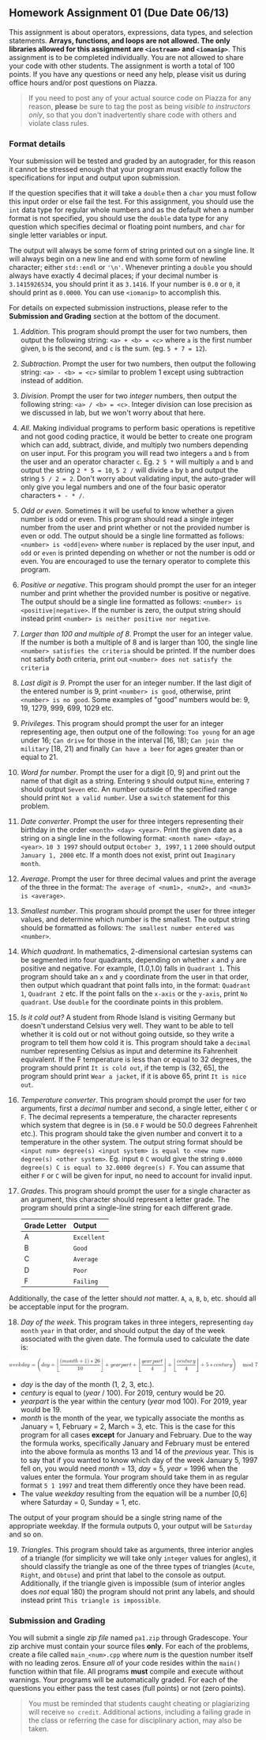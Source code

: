## Homework Assignment 01 (Due Date 06/13)

This assignment is about operators, expressions, data types, and selection statements. **Arrays, functions, and loops are not allowed. The only libraries allowed for this assignment are `<iostream>` and `<iomanip>`**.  This assignment is to be completed individually. You are not allowed to share your code with other students. The assignment is worth a total of 100 points. If you have any questions or need any help, please visit us during office hours and/or post questions on Piazza.

> If you need to post any of your actual source code on Piazza for any reason, **please** be sure to tag the post as being _visible to instructors only_, so that you don't inadvertently share code with others and violate class rules.

### Format details
Your submission will be tested and graded by an autograder, for this reason it cannot be stressed enough that your program must exactly follow the specifications for input and output upon submission.

If the question specifies that it will take a `double` then a `char` you must follow this input order or else fail the test.  For this assignment, you should use the `int` data type for regular whole numbers and as the default when a number format is not specified, you should use the `double` data type for any question which specifies decimal or floating point numbers, and `char` for single letter variables or input.

The output will always be some form of string printed out on a single line. It will always begin on a new line and end with some form of newline character; either `std::endl` or `'\n'`.  Whenever printing a `double` you should always have exactly 4 decimal places; if your decimal number is `3.1415926534`, you should print it as `3.1416`. If your number is `0.0` or `0`, it should print as `0.0000`. You can use `<iomanip>` to accomplish this.

For details on expected submission instructions, please refer to the **Submission and Grading** section at the bottom of the document.

1.  *Addition*. This program should prompt the user for two numbers, then output the following string: `<a> + <b> = <c>` where `a` is the first number given, `b` is the second, and `c` is the sum. (eg. `5 + 7 = 12`).

2.  *Subtraction*. Prompt the user for two numbers, then output the following string: `<a> - <b> = <c>` similar to problem 1 except using subtraction instead of addition.

3.  *Division*. Prompt the user for two _integer_ numbers, then output the following string: `<a> / <b> = <c>`. Integer division can lose precision as we discussed in lab, but we won't worry about that here.

4.  *All*. Making individual programs to perform basic operations is repetitive and not good coding practice, it would be better to create one program which can add, subtract, divide, and multiply two numbers depending on user input. For this program you will read two integers `a` and `b` from the user and an operator character `c`. Eg. `2 5 *` will multiply `a` and `b` and output the string `2 * 5 = 10`, `5 2 /` will divide `a` by `b` and output the string `5 / 2 = 2`. Don't worry about validating input, the auto-grader will only give you legal numbers and one of the four basic operator characters `+ - * /`.

5.  *Odd or even*. Sometimes it will be useful to know whether a given number is odd or even. This program should read a single integer number from the user and print whether or not the provided number is even or odd. The output should be a single line formatted as follows: `<number> is <odd|even>` where `number` is replaced by the user input, and `odd` or `even` is printed depending on whether or not the number is odd or even.  You are encouraged to use the ternary operator to complete this program.

6.  *Positive or negative*. This program should prompt the user for an integer number and print whether the provided number is positive or negative. The output should be a single line formatted as follows: `<number> is <positive|negative>`.  If the number is zero, the output string should instead print `<number> is neither positive nor negative`.

7.  *Larger than 100 and multiple of 8*. Prompt the user for an integer value. If the number is both a multiple of 8 and is larger than 100, the single line `<number> satisfies the criteria` should be printed. If the number does not satisfy _both_ criteria, print out `<number> does not satisfy the criteria`

8.  *Last digit is 9*. Prompt the user for an integer number. If the last digit of the entered number is 9, print `<number> is good`, otherwise, print `<number> is no good`. Some examples of "good" numbers would be: 9, 19, 1279, 999, 699, 1029 etc.

9. *Privileges*. This program should prompt the user for an integer representing age, then output one of the following: `Too young` for an age under 16; `Can drive` for those in the interval [16, 18); `Can join the military` [18, 21) and finally `Can have a beer` for ages greater than or equal to 21.

10. *Word for number*. Prompt the user for a digit [0, 9] and print out the name of that digit as a string. Entering `9` should output `Nine`, entering `7` should output `Seven` etc. An number outside of the specified range should print `Not a valid number`. Use a `switch` statement for this problem.

11. *Date converter*. Prompt the user for three integers representing their birthday in the order `<month> <day> <year>`. Print the given date as a string on a single line in the following format: `<month name> <day>, <year>`. `10 3 1997` should output `October 3, 1997`, `1` `1` `2000` should output `January 1, 2000` etc. If a month does not exist, print out `Imaginary month`.

12. *Average*. Prompt the user for three decimal values and print the average of the three in the format: `The average of <num1>, <num2>, and <num3> is <average>`.

13. *Smallest number*. This program should prompt the user for three integer values, and determine which number is the smallest. The output string should be formatted as follows: `The smallest number entered was <number>`.

14. *Which quadrant*. In mathematics, 2-dimensional cartesian systems can be segmented into four quadrants, depending on whether `x` and `y` are positive and negative. For example, (1.0,1.0) falls in `Quadrant 1`. This program should take an `x` and `y` coordinate from the user in that order, then output which quadrant that point falls into, in the format: `Quadrant 1`, `Quadrant 2` etc. If the point falls on the `x-axis` or the `y-axis`, print `No quadrant`. Use `double` for the coordinate points in this problem.

15. *Is it cold out?* A student from Rhode Island is visiting Germany but doesn't understand Celsius very well. They want to be able to tell whether it is cold out or not without going outside, so they write a program to tell them how cold it is. This program should take a `decimal` number representing Celsius as input and determine its Fahrenheit equivalent. If the F temperature is less than or equal to 32 degrees, the program should print `It is cold out`, if the temp is (32, 65], the program should print `Wear a jacket`, if it is above 65, print `It is nice out`.

16. *Temperature converter*. This program should prompt the user for two arguments, first a _decimal_  number and second, a single letter, either `C` or `F`. The decimal represents a temperature, the character represents which system that degree is in (`50.0` `F` would be 50.0 degrees Fahrenheit etc.). This program should take the given number and convert it to a temperature in the other system. The output string format should be `<input num> degree(s) <input system> is equal to <new num> degree(s) <other system>`. Eg. input `0` `C` would give the string `0.0000 degree(s) C is equal to 32.0000 degree(s) F`. You can assume that either `F` or `C` will be given for input, no need to account for invalid input.

17. *Grades*. This program should prompt the user for a single character as an argument, this character should represent a letter grade. The program should print a single-line string for each different grade.

    Grade Letter | Output
    --|--
    A | `Excellent`
    B | `Good`
    C | `Average`
    D | `Poor`
    F | `Failing`

Additionally, the case of the letter should _not_ matter. `A`, `a`, `B`, `b`, etc. should all be acceptable input for the program.

18.  *Day of the week*. This program takes in three integers, representing `day` `month` `year` in that order, and should output the day of the week associated with the given date. The formula used to calculate the date is:

![Alt text](images/formula.png "week formula")

   * _day_ is the day of the month (1, 2, 3, etc.).
   * _century_ is equal to (_year_ / 100). For 2019, century would be 20.
   * _yearpart_ is the year within the century (_year_ mod 100). For 2019, year would be 19.
   * _month_ is the month of the year, we typically associate the months as January = 1, February = 2, March = 3, etc. This is the case for this program for all cases **except** for January and February. Due to the way the formula works, specifically January and February must be entered into the above formula as months 13 and 14 of the _previous_ year. This is to say that if you wanted to know which day of the week January 5, 1997 fell on, you would need _month_ = 13, _day_ = 5, _year_ = 1996 when the values enter the formula. Your program should take them in as regular format `5 1 1997` and treat them differently once they have been read.
   * The value _weekday_ resulting from the equation will be a number [0,6] where Saturday = 0, Sunday = 1, etc.

The output of your program should be a single string name of the appropriate weekday. If the formula outputs 0, your output will be `Saturday` and so on.

19. *Triangles*. This program should take as arguments, three interior angles of a triangle (for simplicity we will take only `integer` values for angles), it should classify the triangle as one of the three types of triangles (`Acute`, `Right`, and `Obtuse`) and print that label to the console as output. Additionally, if the triangle given is impossible (sum of interior angles does _not_ equal 180) the program should not print any labels, and should instead print `This triangle is impossible`.

### Submission and Grading
You will submit a single _zip file_ named `pa1.zip` through Gradescope.  Your zip archive must contain your source files **only**.  For each of the problems, create a file called `main_<num>.cpp` where _num_ is the question number itself with no leading zeros. Ensure _all_ of your code resides within the `main()` function within that file.  All programs **must** compile and execute without warnings.  Your programs will be automatically graded.  For each of the questions you either pass the test cases (full points) or not (zero points).

>You must be reminded that students caught cheating or plagiarizing will receive `no credit`. Additional actions, including a failing grade in the class or referring the case for disciplinary action, may also be taken.

